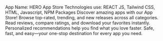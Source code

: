 App Name: HERO App Store
Technologies use: REACT JS, Tailwind CSS, HTML, Javascript, NPM Packages
Discover amazing apps with our App Store! Browse top-rated, trending, and new releases across all categories. Read reviews, compare ratings, and download your favorites instantly. Personalized recommendations help you find what you love faster. Safe, fast, and easy—your one-stop destination for every app you need.
